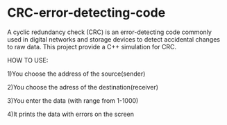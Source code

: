 # CRC-error-detecting-code
A cyclic redundancy check (CRC) is an error-detecting code commonly used in digital networks and storage devices to detect accidental changes to raw data. This project provide a C++ simulation for CRC.

HOW TO USE:

1)You choose the address of the source(sender)

2)You choose the adress of the destination(receiver)

3)You enter the data (with range from 1-1000)

4)It prints the data with errors on the screen
